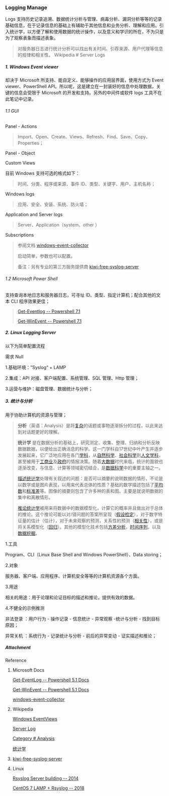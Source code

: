 ### Logging Manage

Logs 支持历史记录追溯、数据统计分析与管理、病毒分析、漏洞分析等等的记录基础信息，在于记录信息的基础上有辅助于其他信息和业务分析、理解和应用。引入统计学，以方便了解和使用数据的统计操作，以及意义和学识的所在，不为只是为了观察表象而描述表象。

> 对服务器日志进行统计分析可以找出有关时间、引荐来源、用户代理等信息的规律和相关性。 Wikipedia # Server Logs

##### 1. Windows Event viewer

却决于 Microsoft 所支持、能自定义、能够操作的应用层界面，使用方式为 Event viewer、PowerShell API。所以呢，这是建立在一封装好的信息中处理数据，关键的信息会受限于 Microsoft 的开发和支持。另外的中间件或软件 logs 工具不在此笔记中记录。

###### 1.1 GUI

Panel - Actions

>  Import、Open、Create、Views、Refresh、Find、Save、Copy、Properties；

Panel - Object 

Custom Views

目前 Windows 支持可选的格式如下：

> 时间、分类、程序或来源、事件 ID、类型、关键字、用户、主机名称；

Windows logs

> 应用、安全、安装、系统、防火墙；

Application and Server logs

> Server、Application（system、other ）

Subscriptions

> 参阅文档 [windows-event-collector](https://docs.microsoft.com/en-us/windows/win32/wec/windows-event-collector)
>
> 启动简单，参数也可以配置。
>
> 备注：另有专业的第三方服务提供商 [kiwi-free-syslog-server](https://www.kiwisyslog.com/free-tools/kiwi-free-syslog-server)

###### 1.2 Microsoft Power Shell

支持查询本地日志和服务器日志，可寻址 ID、类型、指定计算机；配合其他的文本 CLI 程序效果更佳；

> [Get-Eventlog -- Powershell 7.1 ](https://docs.microsoft.com/en-us/powershell/module/microsoft.powershell.management/get-eventlog?view=powershell-5.1&viewFallbackFrom=powershell-7.1#syntax)
>
> [Get-WinEvent -- Powershell 7.1 ](https://docs.microsoft.com/en-us/powershell/module/Microsoft.PowerShell.Diagnostics/Get-WinEvent?view=powershell-7.1)

##### 2. Linux Logging Server

以下为简单配置流程

需求 Null

1.基础环境：”Syslog“ + LAMP

2.集成：API 对接、客户端配置、系统管理、SQL 管理、Http 管理；

3.运营与维护：磁盘管理、数据统计与分析；

##### 3. 统计与分析

用于协助计算机的资源与管理；

> **分析**（英语：Analysis）是将[复杂](https://zh.wikipedia.org/wiki/复杂)的话题或事物逐渐拆分的过程，以此来达到对话题更好的理解。
>
> **统计学** 是在数据分析的基础上，研究测定、收集、整理、归纳和分析反映数据数据，以便给出正确消息的科学。这一门学科自17世纪中叶产生并逐步发展起来，它广泛地应用在各门[学科](https://zh.wikipedia.org/wiki/學科列表)，从[自然科学](https://zh.wikipedia.org/wiki/自然科学)、[社会科学](https://zh.wikipedia.org/wiki/社會科學)到[人文学科](https://zh.wikipedia.org/wiki/人文学科)，甚至被用于[工商业](https://zh.wikipedia.org/wiki/工商業)及[政府](https://zh.wikipedia.org/wiki/政府)的情报决策。随着[大数据](https://zh.wikipedia.org/wiki/大数据)时代来临，统计的面貌也逐渐改变，与信息、计算等领域密切结合，是[数据科学](https://zh.wikipedia.org/wiki/数据科学)中的重要主轴之一。
>
> [描述统计学](https://zh.wikipedia.org/wiki/描述统计学)处理有关叙述的问题：是否可以摘要的说明数据的情形，不论是以数学或是图片表现，以用来代表总体的性质？基础的数学描述包括了[平均数](https://zh.wikipedia.org/wiki/平均数)和[标准差](https://zh.wikipedia.org/wiki/標準差)等。图像的摘要则包含了许多种的表和图。主要是就说明数据的集中和离散情形。
>
> [推论统计学](https://zh.wikipedia.org/wiki/推論統計學)被用来将数据中的数据模型化，计算它的概率并且做出对于总体的推论。这个推论可能以对/错问题的答案所呈现（[假设检定](https://zh.wikipedia.org/wiki/假設檢定)），对于数字特征量的估计（估计），对于未来观察的预测，关系性的预测（[相关性](https://zh.wikipedia.org/wiki/相关性)），或是将关系模型化（[回归](https://zh.wikipedia.org/wiki/迴歸)）。其他的模型化技术包括[方差分析](https://zh.wikipedia.org/wiki/變異數分析)，[时间序列](https://zh.wikipedia.org/wiki/時間序列)，以及[数据挖掘](https://zh.wikipedia.org/wiki/数据挖掘)。

1.工具

Program、CLI（Linux Base Shell and Windows PowerShell）、Data storing；

2.对象

服务器、客户端、应用程序、计算机安全等等的计算机资源各个方面。

3.用途

相关的用途：用于论理和论证目标的描述和推论，提供有效的数据。

4.不健全的示例推测

非法登录 ：用户行为 - 操作记录 - 信息统计 - 异常观察 -统计与分析 - 找到目标原因；

异常关机 ：系统行为 - 记录统计与分析 - 前后的异常变动 - 证实描述和推论；

##### Attachment

Reference

1. Microsoft  Docs

   [Get-EventLog -- Powershell 5.1 Docs](https://docs.microsoft.com/en-us/powershell/module/microsoft.powershell.management/get-eventlog)

   [Get-WinEvent -- Powershell 5.1 Docs](https://docs.microsoft.com/en-us/powershell/module/Microsoft.PowerShell.Diagnostics/Get-WinEvent)

   [windows-event-collector](https://docs.microsoft.com/en-us/windows/win32/wec/windows-event-collector)

2. Wikipedia

   [Windows EventViews](https://zh.wikipedia.org/wiki/事件檢視器)
   
   [Server Log](https://zh.wikipedia.org/wiki/服务器日志)
   
   [Category # Analysis](https://zh.wikipedia.org/wiki/Category:分析)
   
   [统计学](https://zh.wikipedia.org/wiki/统计学)
   
3.  [kiwi-free-syslog-server](https://www.kiwisyslog.com/free-tools/kiwi-free-syslog-server)

4. Linux

   [Rsyslog Server building -- 2014](http://blog.sae.sina.com.cn/archives/4768)

   [CentOS 7 LAMP + Rsyslog -- 2018 ](http://baobiy.com/2018/08/26/loganalyzer+rsyslog+mysql搭建/)

   





